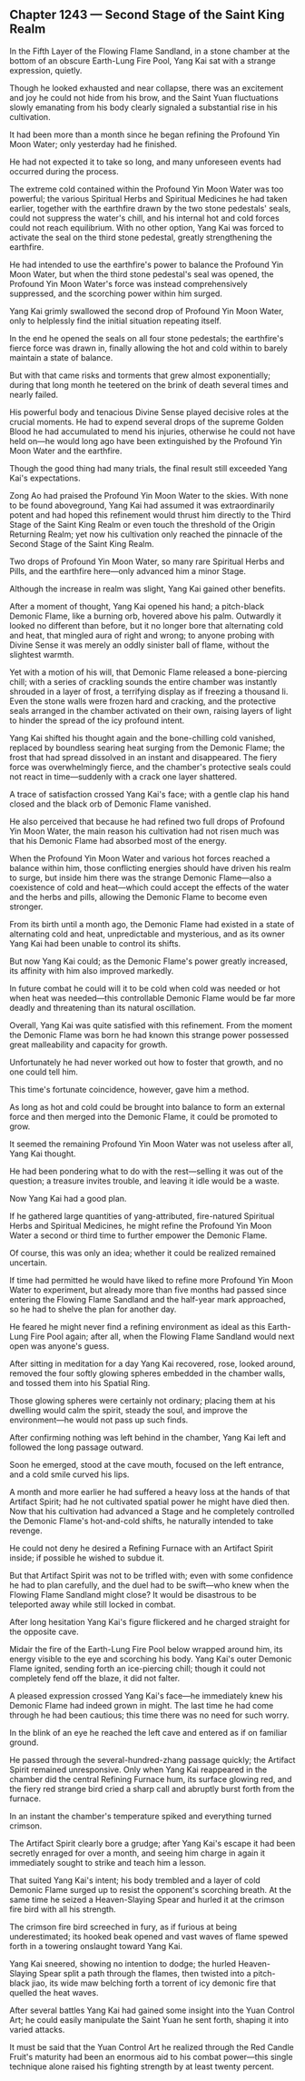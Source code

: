 ## Chapter 1243 — Second Stage of the Saint King Realm

In the Fifth Layer of the Flowing Flame Sandland, in a stone chamber at the bottom of an obscure Earth-Lung Fire Pool, Yang Kai sat with a strange expression, quietly.

Though he looked exhausted and near collapse, there was an excitement and joy he could not hide from his brow, and the Saint Yuan fluctuations slowly emanating from his body clearly signaled a substantial rise in his cultivation.

It had been more than a month since he began refining the Profound Yin Moon Water; only yesterday had he finished.

He had not expected it to take so long, and many unforeseen events had occurred during the process.

The extreme cold contained within the Profound Yin Moon Water was too powerful; the various Spiritual Herbs and Spiritual Medicines he had taken earlier, together with the earthfire drawn by the two stone pedestals' seals, could not suppress the water's chill, and his internal hot and cold forces could not reach equilibrium. With no other option, Yang Kai was forced to activate the seal on the third stone pedestal, greatly strengthening the earthfire.

He had intended to use the earthfire's power to balance the Profound Yin Moon Water, but when the third stone pedestal's seal was opened, the Profound Yin Moon Water's force was instead comprehensively suppressed, and the scorching power within him surged.

Yang Kai grimly swallowed the second drop of Profound Yin Moon Water, only to helplessly find the initial situation repeating itself.

In the end he opened the seals on all four stone pedestals; the earthfire's fierce force was drawn in, finally allowing the hot and cold within to barely maintain a state of balance.

But with that came risks and torments that grew almost exponentially; during that long month he teetered on the brink of death several times and nearly failed.

His powerful body and tenacious Divine Sense played decisive roles at the crucial moments. He had to expend several drops of the supreme Golden Blood he had accumulated to mend his injuries, otherwise he could not have held on—he would long ago have been extinguished by the Profound Yin Moon Water and the earthfire.

Though the good thing had many trials, the final result still exceeded Yang Kai's expectations.

Zong Ao had praised the Profound Yin Moon Water to the skies. With none to be found aboveground, Yang Kai had assumed it was extraordinarily potent and had hoped this refinement would thrust him directly to the Third Stage of the Saint King Realm or even touch the threshold of the Origin Returning Realm; yet now his cultivation only reached the pinnacle of the Second Stage of the Saint King Realm.

Two drops of Profound Yin Moon Water, so many rare Spiritual Herbs and Pills, and the earthfire here—only advanced him a minor Stage.

Although the increase in realm was slight, Yang Kai gained other benefits.

After a moment of thought, Yang Kai opened his hand; a pitch-black Demonic Flame, like a burning orb, hovered above his palm. Outwardly it looked no different than before, but it no longer bore that alternating cold and heat, that mingled aura of right and wrong; to anyone probing with Divine Sense it was merely an oddly sinister ball of flame, without the slightest warmth.

Yet with a motion of his will, that Demonic Flame released a bone-piercing chill; with a series of crackling sounds the entire chamber was instantly shrouded in a layer of frost, a terrifying display as if freezing a thousand li. Even the stone walls were frozen hard and cracking, and the protective seals arranged in the chamber activated on their own, raising layers of light to hinder the spread of the icy profound intent.

Yang Kai shifted his thought again and the bone-chilling cold vanished, replaced by boundless searing heat surging from the Demonic Flame; the frost that had spread dissolved in an instant and disappeared. The fiery force was overwhelmingly fierce, and the chamber's protective seals could not react in time—suddenly with a crack one layer shattered.

A trace of satisfaction crossed Yang Kai's face; with a gentle clap his hand closed and the black orb of Demonic Flame vanished.

He also perceived that because he had refined two full drops of Profound Yin Moon Water, the main reason his cultivation had not risen much was that his Demonic Flame had absorbed most of the energy.

When the Profound Yin Moon Water and various hot forces reached a balance within him, those conflicting energies should have driven his realm to surge, but inside him there was the strange Demonic Flame—also a coexistence of cold and heat—which could accept the effects of the water and the herbs and pills, allowing the Demonic Flame to become even stronger.

From its birth until a month ago, the Demonic Flame had existed in a state of alternating cold and heat, unpredictable and mysterious, and as its owner Yang Kai had been unable to control its shifts.

But now Yang Kai could; as the Demonic Flame's power greatly increased, its affinity with him also improved markedly.

In future combat he could will it to be cold when cold was needed or hot when heat was needed—this controllable Demonic Flame would be far more deadly and threatening than its natural oscillation.

Overall, Yang Kai was quite satisfied with this refinement. From the moment the Demonic Flame was born he had known this strange power possessed great malleability and capacity for growth.

Unfortunately he had never worked out how to foster that growth, and no one could tell him.

This time's fortunate coincidence, however, gave him a method.

As long as hot and cold could be brought into balance to form an external force and then merged into the Demonic Flame, it could be promoted to grow.

It seemed the remaining Profound Yin Moon Water was not useless after all, Yang Kai thought.

He had been pondering what to do with the rest—selling it was out of the question; a treasure invites trouble, and leaving it idle would be a waste.

Now Yang Kai had a good plan.

If he gathered large quantities of yang-attributed, fire-natured Spiritual Herbs and Spiritual Medicines, he might refine the Profound Yin Moon Water a second or third time to further empower the Demonic Flame.

Of course, this was only an idea; whether it could be realized remained uncertain.

If time had permitted he would have liked to refine more Profound Yin Moon Water to experiment, but already more than five months had passed since entering the Flowing Flame Sandland and the half-year mark approached, so he had to shelve the plan for another day.

He feared he might never find a refining environment as ideal as this Earth-Lung Fire Pool again; after all, when the Flowing Flame Sandland would next open was anyone's guess.

After sitting in meditation for a day Yang Kai recovered, rose, looked around, removed the four softly glowing spheres embedded in the chamber walls, and tossed them into his Spatial Ring.

Those glowing spheres were certainly not ordinary; placing them at his dwelling would calm the spirit, steady the soul, and improve the environment—he would not pass up such finds.

After confirming nothing was left behind in the chamber, Yang Kai left and followed the long passage outward.

Soon he emerged, stood at the cave mouth, focused on the left entrance, and a cold smile curved his lips.

A month and more earlier he had suffered a heavy loss at the hands of that Artifact Spirit; had he not cultivated spatial power he might have died then. Now that his cultivation had advanced a Stage and he completely controlled the Demonic Flame's hot-and-cold shifts, he naturally intended to take revenge.

He could not deny he desired a Refining Furnace with an Artifact Spirit inside; if possible he wished to subdue it.

But that Artifact Spirit was not to be trifled with; even with some confidence he had to plan carefully, and the duel had to be swift—who knew when the Flowing Flame Sandland might close? It would be disastrous to be teleported away while still locked in combat.

After long hesitation Yang Kai's figure flickered and he charged straight for the opposite cave.

Midair the fire of the Earth-Lung Fire Pool below wrapped around him, its energy visible to the eye and scorching his body. Yang Kai's outer Demonic Flame ignited, sending forth an ice-piercing chill; though it could not completely fend off the blaze, it did not falter.

A pleased expression crossed Yang Kai's face—he immediately knew his Demonic Flame had indeed grown in might. The last time he had come through he had been cautious; this time there was no need for such worry.

In the blink of an eye he reached the left cave and entered as if on familiar ground.

He passed through the several-hundred-zhang passage quickly; the Artifact Spirit remained unresponsive. Only when Yang Kai reappeared in the chamber did the central Refining Furnace hum, its surface glowing red, and the fiery red strange bird cried a sharp call and abruptly burst forth from the furnace.

In an instant the chamber's temperature spiked and everything turned crimson.

The Artifact Spirit clearly bore a grudge; after Yang Kai's escape it had been secretly enraged for over a month, and seeing him charge in again it immediately sought to strike and teach him a lesson.

That suited Yang Kai's intent; his body trembled and a layer of cold Demonic Flame surged up to resist the opponent's scorching breath. At the same time he seized a Heaven-Slaying Spear and hurled it at the crimson fire bird with all his strength.

The crimson fire bird screeched in fury, as if furious at being underestimated; its hooked beak opened and vast waves of flame spewed forth in a towering onslaught toward Yang Kai.

Yang Kai sneered, showing no intention to dodge; the hurled Heaven-Slaying Spear split a path through the flames, then twisted into a pitch-black jiao, its wide maw belching forth a torrent of icy demonic fire that quelled the heat waves.

After several battles Yang Kai had gained some insight into the Yuan Control Art; he could easily manipulate the Saint Yuan he sent forth, shaping it into varied attacks.

It must be said that the Yuan Control Art he realized through the Red Candle Fruit's maturity had been an enormous aid to his combat power—this single technique alone raised his fighting strength by at least twenty percent.